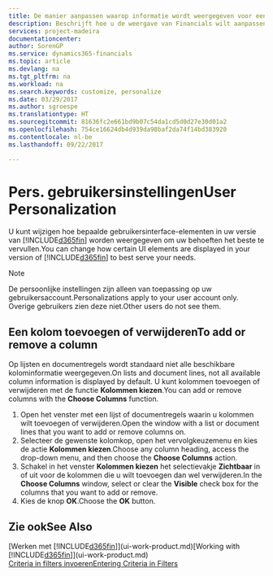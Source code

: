 ```yaml
---
title: De manier aanpassen waarop informatie wordt weergegeven voor een gebruikersaccount | Microsoft Docs
description: Beschrijft hoe u de weergave van Financials wilt aanpassen voor uw gebruikersaccount.
services: project-madeira
documentationcenter: 
author: SorenGP
ms.service: dynamics365-financials
ms.topic: article
ms.devlang: na
ms.tgt_pltfrm: na
ms.workload: na
ms.search.keywords: customize, personalize
ms.date: 03/29/2017
ms.author: sgroespe
ms.translationtype: HT
ms.sourcegitcommit: 81636fc2e661bd9b07c54da1cd5d0d27e30d01a2
ms.openlocfilehash: 754ce16624db4d939da98baf2da74f14bd383920
ms.contentlocale: nl-be
ms.lasthandoff: 09/22/2017

---
```

# <a name="user-personalization"></a><span data-ttu-id="dca64-103">Pers. gebruikersinstellingen</span><span class="sxs-lookup"><span data-stu-id="dca64-103">User Personalization</span></span>
<span data-ttu-id="dca64-104">U kunt wijzigen hoe bepaalde gebruikersinterface-elementen in uw versie van [!INCLUDE[d365fin](includes/d365fin_md.md)] worden weergegeven om uw behoeften het beste te vervullen.</span><span class="sxs-lookup"><span data-stu-id="dca64-104">You can change how certain UI elements are displayed in your version of [!INCLUDE[d365fin](includes/d365fin_md.md)] to best serve your needs.</span></span>

> [!NOTE]  
>   <span data-ttu-id="dca64-105">De persoonlijke instellingen zijn alleen van toepassing op uw gebruikersaccount.</span><span class="sxs-lookup"><span data-stu-id="dca64-105">Personalizations apply to your user account only.</span></span> <span data-ttu-id="dca64-106">Overige gebruikers zien deze niet.</span><span class="sxs-lookup"><span data-stu-id="dca64-106">Other users do not see them.</span></span>

## <a name="to-add-or-remove-a-column"></a><span data-ttu-id="dca64-107">Een kolom toevoegen of verwijderen</span><span class="sxs-lookup"><span data-stu-id="dca64-107">To add or remove a column</span></span>
<span data-ttu-id="dca64-108">Op lijsten en documentregels wordt standaard niet alle beschikbare kolominformatie weergegeven.</span><span class="sxs-lookup"><span data-stu-id="dca64-108">On lists and document lines, not all available column information is displayed by default.</span></span> <span data-ttu-id="dca64-109">U kunt kolommen toevoegen of verwijderen met de functie **Kolommen kiezen**.</span><span class="sxs-lookup"><span data-stu-id="dca64-109">You can add or remove columns with the **Choose Columns** function.</span></span>

1. <span data-ttu-id="dca64-110">Open het venster met een lijst of documentregels waarin u kolommen wilt toevoegen of verwijderen.</span><span class="sxs-lookup"><span data-stu-id="dca64-110">Open the window with a list or document lines that you want to add or remove columns on.</span></span>
2. <span data-ttu-id="dca64-111">Selecteer de gewenste kolomkop, open het vervolgkeuzemenu en kies de actie **Kolommen kiezen**.</span><span class="sxs-lookup"><span data-stu-id="dca64-111">Choose any column heading, access the drop-down menu, and then choose the **Choose Columns** action.</span></span>
3. <span data-ttu-id="dca64-112">Schakel in het venster **Kolommen kiezen** het selectievakje **Zichtbaar** in of uit voor de kolommen die u wilt toevoegen dan wel verwijderen.</span><span class="sxs-lookup"><span data-stu-id="dca64-112">In the **Choose Columns** window, select or clear the **Visible** check box for the columns that you want to add or remove.</span></span>
4. <span data-ttu-id="dca64-113">Kies de knop **OK**.</span><span class="sxs-lookup"><span data-stu-id="dca64-113">Choose the **OK** button.</span></span>

## <a name="see-also"></a><span data-ttu-id="dca64-114">Zie ook</span><span class="sxs-lookup"><span data-stu-id="dca64-114">See Also</span></span>
<span data-ttu-id="dca64-115">[Werken met [!INCLUDE[d365fin](includes/d365fin_md.md)]](ui-work-product.md)</span><span class="sxs-lookup"><span data-stu-id="dca64-115">[Working with [!INCLUDE[d365fin](includes/d365fin_md.md)]](ui-work-product.md)</span></span>  
[<span data-ttu-id="dca64-116">Criteria in filters invoeren</span><span class="sxs-lookup"><span data-stu-id="dca64-116">Entering Criteria in Filters</span></span>](ui-enter-criteria-filters.md)

